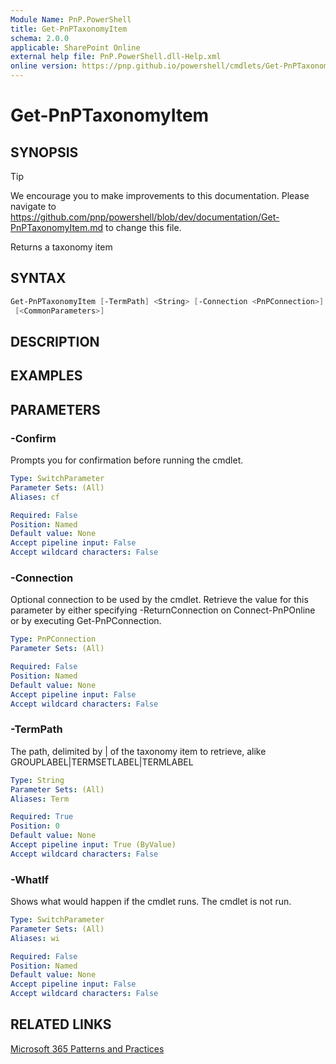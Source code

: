 ```yaml
---
Module Name: PnP.PowerShell
title: Get-PnPTaxonomyItem
schema: 2.0.0
applicable: SharePoint Online
external help file: PnP.PowerShell.dll-Help.xml
online version: https://pnp.github.io/powershell/cmdlets/Get-PnPTaxonomyItem.html
---
```

 
# Get-PnPTaxonomyItem

## SYNOPSIS

> [!TIP]
> We encourage you to make improvements to this documentation. Please navigate to https://github.com/pnp/powershell/blob/dev/documentation/Get-PnPTaxonomyItem.md to change this file.

Returns a taxonomy item

## SYNTAX

```powershell
Get-PnPTaxonomyItem [-TermPath] <String> [-Connection <PnPConnection>]  
 [<CommonParameters>]
```

## DESCRIPTION

## EXAMPLES

## PARAMETERS

### -Confirm
Prompts you for confirmation before running the cmdlet.

```yaml
Type: SwitchParameter
Parameter Sets: (All)
Aliases: cf

Required: False
Position: Named
Default value: None
Accept pipeline input: False
Accept wildcard characters: False
```

### -Connection
Optional connection to be used by the cmdlet. Retrieve the value for this parameter by either specifying -ReturnConnection on Connect-PnPOnline or by executing Get-PnPConnection.

```yaml
Type: PnPConnection
Parameter Sets: (All)

Required: False
Position: Named
Default value: None
Accept pipeline input: False
Accept wildcard characters: False
```

### -TermPath
The path, delimited by | of the taxonomy item to retrieve, alike GROUPLABEL|TERMSETLABEL|TERMLABEL

```yaml
Type: String
Parameter Sets: (All)
Aliases: Term

Required: True
Position: 0
Default value: None
Accept pipeline input: True (ByValue)
Accept wildcard characters: False
```

### -WhatIf
Shows what would happen if the cmdlet runs. The cmdlet is not run.

```yaml
Type: SwitchParameter
Parameter Sets: (All)
Aliases: wi

Required: False
Position: Named
Default value: None
Accept pipeline input: False
Accept wildcard characters: False
```

## RELATED LINKS

[Microsoft 365 Patterns and Practices](https://aka.ms/m365pnp)

